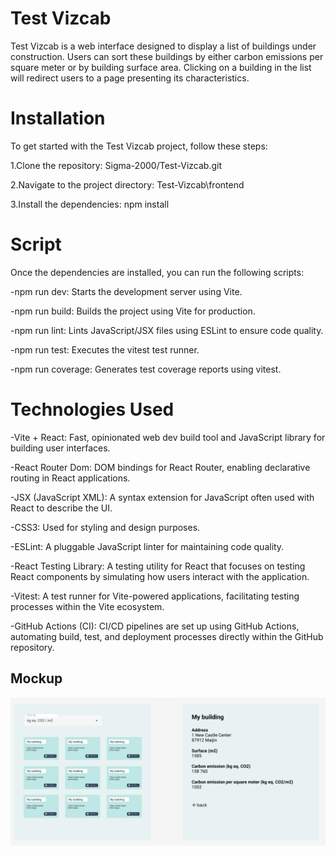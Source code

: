 
# Test Vizcab
Test Vizcab is a web interface designed to display a list of buildings under construction. 
Users can sort these buildings by either carbon emissions per square meter or by building surface area. 
Clicking on a building in the list will redirect users to a page presenting its characteristics.

# Installation
To get started with the Test Vizcab project, follow these steps:

1.Clone the repository: Sigma-2000/Test-Vizcab.git

2.Navigate to the project directory: Test-Vizcab\frontend

3.Install the dependencies: npm install

# Script
Once the dependencies are installed, you can run the following scripts:

-npm run dev: Starts the development server using Vite.

-npm run build: Builds the project using Vite for production.

-npm run lint: Lints JavaScript/JSX files using ESLint to ensure code quality.

-npm run test: Executes the vitest test runner.

-npm run coverage: Generates test coverage reports using vitest.

# Technologies Used
-Vite + React: Fast, opinionated web dev build tool and JavaScript library for building user interfaces.

-React Router Dom: DOM bindings for React Router, enabling declarative routing in React applications.

-JSX (JavaScript XML): A syntax extension for JavaScript often used with React to describe the UI.

-CSS3: Used for styling and design purposes.

-ESLint: A pluggable JavaScript linter for maintaining code quality.

-React Testing Library: A testing utility for React that focuses on testing React components by simulating how users interact with the application.

-Vitest: A test runner for Vite-powered applications, facilitating testing processes within the Vite ecosystem.

-GitHub Actions (CI): CI/CD pipelines are set up using GitHub Actions, automating build, test, and deployment processes directly within the GitHub repository.

## Mockup


![Alt text](image.png)
